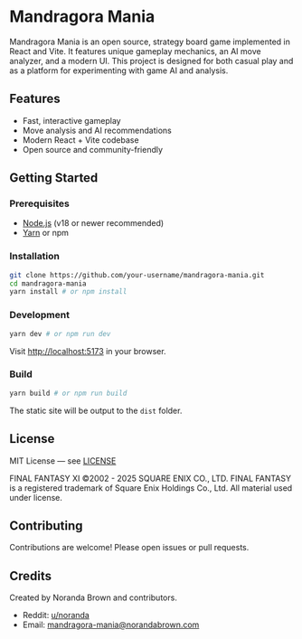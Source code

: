 # Mandragora Mania

Mandragora Mania is an open source, strategy board game implemented in React and Vite. It features unique gameplay mechanics, an AI move analyzer, and a modern UI. This project is designed for both casual play and as a platform for experimenting with game AI and analysis.

## Features

- Fast, interactive gameplay
- Move analysis and AI recommendations
- Modern React + Vite codebase
- Open source and community-friendly

## Getting Started

### Prerequisites

- [Node.js](https://nodejs.org/) (v18 or newer recommended)
- [Yarn](https://yarnpkg.com/) or npm

### Installation

```sh
git clone https://github.com/your-username/mandragora-mania.git
cd mandragora-mania
yarn install # or npm install
```

### Development

```sh
yarn dev # or npm run dev
```

Visit [http://localhost:5173](http://localhost:5173) in your browser.

### Build

```sh
yarn build # or npm run build
```

The static site will be output to the `dist` folder.

## License

MIT License — see [LICENSE](./LICENSE)

FINAL FANTASY XI ©2002 - 2025 SQUARE ENIX CO., LTD. FINAL FANTASY is a registered trademark of Square Enix Holdings Co., Ltd. All material used under license.

## Contributing

Contributions are welcome! Please open issues or pull requests.

## Credits

Created by Noranda Brown and contributors.

- Reddit: [u/noranda](https://www.reddit.com/user/noranda)
- Email: mandragora-mania@norandabrown.com
